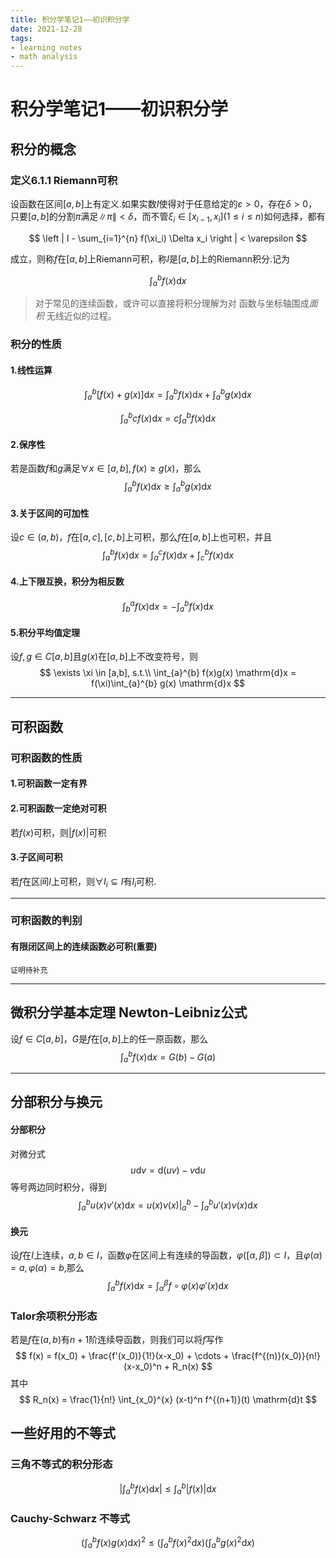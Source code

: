 ```yaml
---
title: 积分学笔记1——初识积分学
date: 2021-12-28
tags:
- learning notes
- math analysis
---
```

# 积分学笔记1——初识积分学

## 积分的概念

### 定义6.1.1 Riemann可积

设函数在区间$[a,b]$上有定义.如果实数$I$使得对于任意给定的$\varepsilon > 0$，存在$\delta > 0$，只要$[a,b]$的分割$\pi$满足$\left \| \pi \right \| < \delta$，而不管$\xi_i \in [x_{i-1},x_i] (1 \le i \le n)$如何选择，都有

$$
\left | I - \sum_{i=1}^{n} f(\xi_i) \Delta x_i \right | < \varepsilon
$$

成立，则称$f$在$[a,b]$上Riemann可积，称$I$是$[a,b]$上的Riemann积分.记为

$$
\int_{a}^{b} f(x) \mathrm{d}x
$$

> 对于常见的连续函数，或许可以直接将积分理解为对 函数与坐标轴围成*面积* 无线近似的过程。

<!--more-->

### 积分的性质

#### 1.线性运算

$$
\int_a^b [f(x)+g(x)] \mathrm{d}x = \int_a^b f(x)  \mathrm{d}x + \int_a^b g(x)  \mathrm{d}x
$$

$$
\int_a^b c f(x)  \mathrm{d}x = c \int_a^b f(x)  \mathrm{d}x
$$



#### 2.保序性

若是函数$f$和$g$满足$\forall x \in [a,b], f(x) \ge g(x)$，那么
$$
\int_{a}^{b} f(x)  \mathrm{d}x \ge \int_{a}^{b} g(x)  \mathrm{d}x
$$


#### 3.关于区间的可加性

设$c \in (a,b)$，$f$在$[a,c],[c,b]$上可积，那么$f$在$[a,b]$上也可积，并且
$$
\int_a^b f(x)  \mathrm{d}x = \int_a^c f(x)  \mathrm{d}x + \int_c^b f(x)  \mathrm{d}x
$$


#### 4.上下限互换，积分为相反数

$$
\int_b^a f(x)  \mathrm{d}x = - \int_a^b f(x)  \mathrm{d}x
$$

#### 5.积分平均值定理

设$f,g \in C[a,b]$且$g(x)$在$[a,b]$上不改变符号，则
$$
\exists \xi \in [a,b], s.t.\\
\int_{a}^{b} f(x)g(x) \mathrm{d}x = f(\xi)\int_{a}^{b} g(x) \mathrm{d}x
$$


-------------
## 可积函数

### 可积函数的性质

#### 1.可积函数一定有界

#### 2.可积函数一定绝对可积

若$f(x)$可积，则$\left| f(x) \right|$可积

#### 3.子区间可积

若$f$在区间$I$上可积，则$\forall I_i \subseteq I$有$I_i$可积.



-------

### 可积函数的判别

#### 有限闭区间上的连续函数必可积(重要)

`证明待补充`



------------
## 微积分学基本定理 Newton-Leibniz公式

设$f  \in C[a,b]$，$G$是$f$在$[a,b]$上的任一原函数，那么
$$
\int_a^b f(x) \mathrm{d}x = G(b)-G(a)
$$




------------

## 分部积分与换元

 #### 分部积分

对微分式
$$
u \mathrm{d}v = \mathrm{d}(uv)-v \mathrm{d}u
$$
等号两边同时积分，得到
$$
\int_a^b u(x)v'(x)  \mathrm{d}x = u(x)v(x) |_a^b - \int_a^b u'(x)v(x)  \mathrm{d}x
$$

#### 换元

设$f$在$I$上连续，$a,b \in I$，函数$\varphi$在区间上有连续的导函数，$\varphi ([\alpha ,\beta ]) \subset I$，且$\varphi (\alpha ) = a , \varphi (\alpha ) = b$,那么
$$
\int_{a}^{b} f(x)  \mathrm{d}x = \int_{\alpha}^{\beta} f\circ \varphi (x) \varphi' (x) \mathrm{d}x
$$

### Talor余项积分形态

若是$f$在$(a,b)$有$n+1$阶连续导函数，则我们可以将$f$写作
$$
f(x) = f(x_0) + \frac{f'(x_0)}{1!}(x-x_0) + \cdots + \frac{f^{(n)}(x_0)}{n!}(x-x_0)^n + R_n(x)
$$
其中
$$
R_n(x) = \frac{1}{n!} \int_{x_0}^{x} (x-t)^n f^{(n+1)}(t) \mathrm{d}t
$$




## 一些好用的不等式

### 三角不等式的积分形态

$$
\left | \int_{a}^{b} f(x) \mathrm{d}x  \right | \le \int_{a}^{b} \left | f(x) \right | \mathrm{d}x
$$

### Cauchy-Schwarz 不等式

$$
\left ( \int_{a}^{b} f(x)g(x) \mathrm{d}x  \right )^2 \le \left ( \int_{a}^{b} f(x)^2 \mathrm{d}x  \right )\left ( \int_{a}^{b} g(x)^2 \mathrm{d}x  \right )
$$





